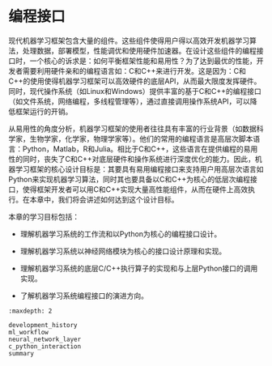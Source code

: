 # 编程接口

现代机器学习框架包含大量的组件。这些组件使得用户得以高效开发机器学习算法，处理数据，部署模型，性能调优和使用硬件加速器。在设计这些组件的编程接口时，一个核心的诉求是：如何平衡框架性能和易用性？为了达到最优的性能，开发者需要利用硬件亲和的编程语言如：C和C++来进行开发。这是因为：C和C++的使用使得机器学习框架可以高效硬件的底层API，从而最大限度发挥硬件。同时，现代操作系统（如Linux和Windows）提供丰富的基于C和C++的编程接口（如文件系统，网络编程，多线程管理等），通过直接调用操作系统API，可以降低框架运行的开销。

从易用性的角度分析，机器学习框架的使用者往往具有丰富的行业背景（如数据科学家，生物学家，化学家，物理学家等）。他们的常用的编程语言是高层次脚本语言：Python，Matlab，R和Julia。相比于C和C++，这些语言在提供编程的易用性的同时，丧失了C和C++对底层硬件和操作系统进行深度优化的能力。因此，机器学习框架的核心设计目标是：其要具有易用编程接口来支持用户用高层次语言如Python来实现机器学习算法，同时其也要具备以C和C++为核心的低层次编程接口，使得框架开发者可以用C和C++实现大量高性能组件，从而在硬件上高效执行。在本章中，我们将会讲述如何达到这个设计目标。

本章的学习目标包括：

-   理解机器学习系统的工作流和以Python为核心的编程接口设计。

-   理解机器学习系统以神经网络模块为核心的接口设计原理和实现。

-   理解机器学习系统的底层C/C++执行算子的实现和与上层Python接口的调用实现。

-   了解机器学习系统编程接口的演进方向。

```toc
:maxdepth: 2

development_history
ml_workflow
neural_network_layer
c_python_interaction
summary
```